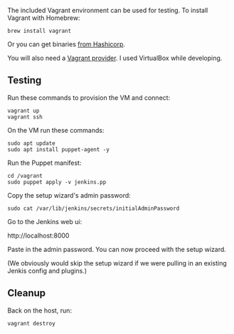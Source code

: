 The included Vagrant environment can be used for testing. To install Vagrant with Homebrew:

```
brew install vagrant
```

Or you can get binaries [from Hashicorp](https://developer.hashicorp.com/vagrant/install).

You will also need a [Vagrant provider](https://developer.hashicorp.com/vagrant/docs/providers). I used VirtualBox while developing.

## Testing

Run these commands to provision the VM and connect:

```
vagrant up
vagrant ssh
```

On the VM run these commands:

```
sudo apt update
sudo apt install puppet-agent -y
```

Run the Puppet manifest:
```
cd /vagrant
sudo puppet apply -v jenkins.pp
```

Copy the setup wizard's admin password:

```
sudo cat /var/lib/jenkins/secrets/initialAdminPassword
```

Go to the Jenkins web ui:

http://localhost:8000

Paste in the admin password. You can now proceed with the setup wizard.

(We obviously would skip the setup wizard if we were pulling in an existing Jenkis config and plugins.)

## Cleanup

Back on the host, run:

```
vagrant destroy
```
